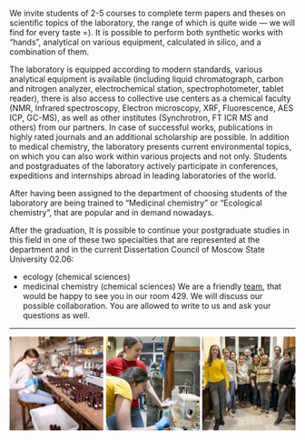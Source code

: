 We invite students of 2-5 courses to complete term papers and theses on scientific topics of the laboratory, the range of which is quite wide — we will find for every taste =). It is possible to perform both synthetic works with “hands”, analytical on various equipment, calculated in silico, and a combination of them.

The laboratory is equipped according to modern standards, various analytical equipment is available (including liquid chromatograph, carbon and nitrogen analyzer, electrochemical station, spectrophotometer, tablet reader), there is also access to collective use centers as a chemical faculty (NMR, Infrared spectroscopy, Electron microscopy, XRF, Fluorescence, AES ICP, GC-MS), as well as other institutes (Synchrotron, FT ICR MS and others) from our partners. In case of successful works, publications in highly rated journals and an additional scholarship are possible. In addition to medical chemistry, the laboratory presents current environmental topics, on which you can also work within various projects and not only. Students and postgraduates of the laboratory actively participate in conferences, expeditions and internships abroad in leading laboratories of the world.

After having been assigned to the department of choosing students of the laboratory are being trained to “Medicinal chemistry” or “Ecological chemistry”, that are popular and in demand nowadays. 

After the graduation, It is possible to continue your postgraduate studies in this field in one of these two specialties that are represented at the department and in the current Dissertation Council of Moscow State University 02.06:
 - ecology (chemical sciences)
 - medicinal chemistry (chemical sciences)
We are a friendly [team](/en/people/), that would be happy to see you in our room 429. We will discuss our possible collaboration. You are allowed to write to us and ask your questions as well. 

<hr color="white">
<img src="/assets/images/site-logo/430.jpg" />